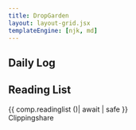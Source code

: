 ```yaml
---
title: DropGarden
layout: layout-grid.jsx
templateEngine: [njk, md]
---
```

<!-- ここに他のインデックス用本文や説明文を追加できます -->
<div class="grid grid-cols-1 md:grid-cols-2 gap-6 mb-6">
  <!-- Daily Log カード -->
  <div class="bg-mono-white rounded-lg shadow border border-mono-lightgray overflow-hidden">
    <div class="bg-mono-accent text-mono-white px-4 py-2">
      <h2 class="text-xl font-bold">Daily Log</h2>
    </div>
    <div class="p-4">
      <div x-data="{
        logs: [],
        loading: true,
        async fetchLogs() {
          const res = await fetch('https://asadaame5121externaldata.netlify.app/dailylog.json');
          let all = await res.json();
          // 昨日・今日のみ抽出
          const today = new Date();
          const ymd = d => d.toISOString().slice(0, 10);
          const todayStr = ymd(today);
          const yesterday = new Date(today);
          yesterday.setDate(today.getDate() - 1);
          const yesterdayStr = ymd(yesterday);
          this.logs = all.filter(l => l.date === todayStr || l.date === yesterdayStr);
          this.loading = false;
        }
      }"
      x-init="fetchLogs()"
      class="space-y-4"
      >
        <template x-if="loading">
          <div class="alert alert-info">読み込み中…</div>
        </template>
        <template x-if="!loading && logs.length === 0">
          <div class="alert alert-info">メモはありません</div>
        </template>
        <template x-for="l in logs" :key="l.id">
          <div class="card bg-base-100 shadow-md">
            <div class="card-body p-4">
              <div class="card-title text-base-content/80 text-sm mb-1" x-text="l.date"></div>
              <div class="prose max-w-none" x-text="l.content"></div>
            </div>
          </div>
        </template>
      </div>
    </div>
  </div>
  
  <!-- Reading List カード -->
  <div class="bg-mono-white rounded-lg shadow border border-mono-lightgray overflow-hidden">
    <div class="bg-mono-accent text-mono-white px-4 py-2">
      <h2 class="text-xl font-bold">Reading List</h2>
    </div>
    <div class="p-4">
      {{ comp.readinglist ()| await | safe }}
    </div>
  </div>
</div>
<!-- Clippingshare一覧（Alpine.js＋fetch） -->
<div x-data="{
    clippings: [],
    loading: true,
    async fetchClippings() {
      const res = await fetch('https://asadaame5121externaldata.netlify.app/clippingshare.json');
      const all = await res.json();
      this.clippings = Array.isArray(all) ? all.slice(0, 10) : [];
      this.loading = false;
    }
  }"
  x-init="fetchClippings()"
  class="p-4 max-w-xl mx-auto"
>
  <div class="text-lg font-bold mb-2 badge badge-primary">Clippingshare</div>
  <div class="space-y-4">
    <template x-if="loading">
      <div class="alert alert-info">読み込み中…</div>
    </template>
    <template x-if="!loading && clippings.length === 0">
      <div class="alert alert-info">クリッピングはありません</div>
    </template>
    <template x-for="c in clippings" :key="c.id">
      <div class="card bg-base-100 shadow-md">
        <div class="card-body p-4">
          <div class="card-title text-base-content/80 text-sm mb-1" x-text="c.title"></div>
          <div class="prose max-w-none">
            <a :href="c.url" class="underline" x-text="c.url"></a>
            <template x-if="c.comment">
              <div class="mt-2 text-xs text-gray-500" x-text="c.comment"></div>
            </template>
          </div>
        </div>
      </div>
    </template>
  </div>
</div>



